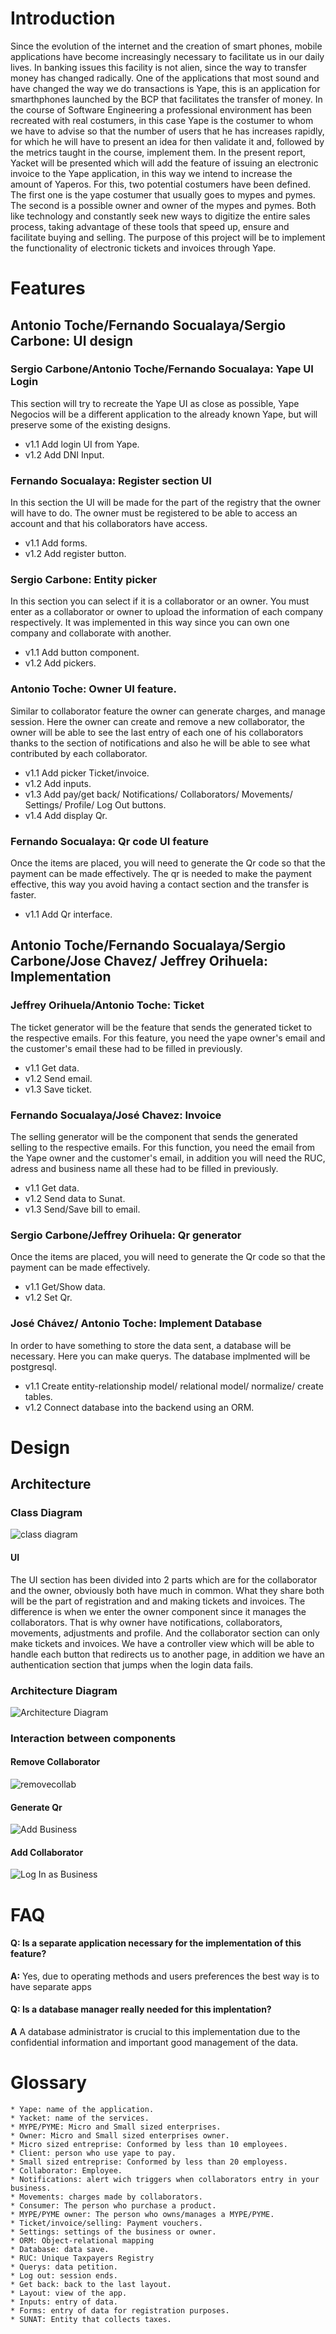 # Introduction

Since the evolution of the internet and the creation of smart phones, mobile applications have become increasingly necessary to facilitate us in our daily lives. In banking issues this facility is not alien, since the way to transfer money has changed radically. One of the applications that most sound and have changed the way we do transactions is Yape, this is an application for smarthphones launched by the BCP that facilitates the transfer of money.
In the course of Software Engineering a professional environment has been recreated with real costumers, in this case Yape is the costumer to whom we have to advise so that the number of users that he has increases rapidly, for which he will have to present an idea for then validate it and, followed by the metrics taught in the course, implement them. In the present report, Yacket will be presented which will add the feature of issuing an electronic invoice to the Yape application, in this way we intend to increase the amount of Yaperos.
For this, two potential costumers have been defined. The first one is the yape costumer that usually goes to mypes and pymes. The second is a possible owner and owner of the mypes and pymes. Both like technology and constantly seek new ways to digitize the entire sales process, taking advantage of these tools that speed up, ensure and facilitate buying and selling.
The purpose of this project will be to implement the functionality of electronic tickets and invoices through Yape.

# Features

## Antonio Toche/Fernando Socualaya/Sergio Carbone: UI design

### Sergio Carbone/Antonio Toche/Fernando Socualaya: Yape UI Login

This section will try to recreate the Yape UI as close as possible, Yape Negocios will be a different application to the already known Yape, but will preserve some of the existing designs.

- v1.1 Add login UI from Yape.
- v1.2 Add DNI Input.

### Fernando Socualaya: Register section UI

In this section the UI will be made for the part of the registry that the owner will have to do. The owner must be registered to be able to access an account and that his collaborators have access.

- v1.1 Add forms.
- v1.2 Add register button.

### Sergio Carbone: Entity picker

In this section you can select if it is a collaborator or an owner. You must enter as a collaborator or owner to upload the information of each company respectively. It was implemented in this way since you can own one company and collaborate with another.

- v1.1 Add button component.
- v1.2 Add pickers.

### Antonio Toche: Owner UI feature.

Similar to collaborator feature the owner can generate charges, and manage session. Here the owner can create and remove a new collaborator, the owner will be able to see the last entry of each one of his collaborators thanks to the section of notifications and also he will be able to see what contributed by each collaborator.

- v1.1 Add picker Ticket/invoice.
- v1.2 Add inputs.
- v1.3 Add pay/get back/ Notifications/ Collaborators/ Movements/ Settings/ Profile/ Log Out buttons.
- v1.4 Add display Qr.

### Fernando Socualaya: Qr code UI feature

Once the items are placed, you will need to generate the Qr code so that the payment can be made effectively. The qr is needed to make the payment effective, this way you avoid having a contact section and the transfer is faster.

- v1.1 Add Qr interface.

## Antonio Toche/Fernando Socualaya/Sergio Carbone/Jose Chavez/ Jeffrey Orihuela: Implementation

### Jeffrey Orihuela/Antonio Toche: Ticket

The ticket generator will be the feature that sends the generated ticket to the respective emails. For this feature, you need the yape owner's email and the customer's email these had to be filled in previously.

- v1.1 Get data.
- v1.2 Send email.
- v1.3 Save ticket.

### Fernando Socualaya/José Chavez: Invoice

The selling generator will be the component that sends the generated selling to the respective emails. For this function, you need the email from the Yape owner and the customer's email, in addition you will need the RUC, adress and business name all these had to be filled in previously.

- v1.1 Get data.
- v1.2 Send data to Sunat.
- v1.3 Send/Save bill to email.

### Sergio Carbone/Jeffrey Orihuela: Qr generator

Once the items are placed, you will need to generate the Qr code so that the payment can be made effectively.

- v1.1 Get/Show data.
- v1.2 Set Qr.

### José Chávez/ Antonio Toche: Implement Database

In order to have something to store the data sent, a database will be necessary. Here you can make querys. The database implmented will be postgresql.

- v1.1 Create entity-relationship model/ relational model/ normalize/ create tables.
- v1.2 Connect database into the backend using an ORM.

# Design

## Architecture

### Class Diagram

![class diagram](https://github.com/cs2901/yape-bcp-project-yacket-fingerlog/blob/master/Developer_Guide/Diagrama_de_componentes/clases.jpg) 
#### UI
The UI section has been divided into 2 parts which are for the collaborator and the owner, obviously both have much in common. What they share both will be the part of registration and and making tickets and invoices. The difference is when we enter the owner component since it manages the collaborators. That is why owner have notifications, collaborators, movements, adjustments and profile. And the collaborator section can only make tickets and invoices. We have a controller view which will be able to handle each button that redirects us to another page, in addition we have an authentication section that jumps when the login data fails.


### Architecture Diagram

![Architecture Diagram](https://github.com/cs2901/yape-bcp-project-yacket-fingerlog/blob/master/Developer_Guide/Diagrama_de_componentes/arquitectura.jpg)




### Interaction between components

#### Remove Collaborator
![removecollab](https://github.com/cs2901/yape-bcp-project-yacket-fingerlog/blob/master/Developer_Guide/Diagrama_de_componentes/interaccion2.jpg)
#### Generate Qr
![Add Business](https://github.com/cs2901/yape-bcp-project-yacket-fingerlog/blob/master/Developer_Guide/Diagrama_de_componentes/interaccion1.jpg)
#### Add Collaborator
![Log In as Business](https://github.com/cs2901/yape-bcp-project-yacket-fingerlog/blob/master/Developer_Guide/Diagrama_de_componentes/interaccion3.jpg)


# FAQ

#### **Q:** Is a separate application necessary for the implementation of this feature?

**A:** Yes, due to operating methods and users preferences the best way is to have separate apps

#### **Q:** Is a database manager really needed for this implentation?

**A** A database administrator is crucial to this implementation due to the confidential information and important good management of the data.
# Glossary

    * Yape: name of the application.
    * Yacket: name of the services.
    * MYPE/PYME: Micro and Small sized enterprises.
    * Owner: Micro and Small sized enterprises owner.
    * Micro sized entreprise: Conformed by less than 10 employees.
    * Client: person who use yape to pay.
    * Small sized entreprise: Conformed by less than 20 employess.
    * Collaborator: Employee.
    * Notifications: alert wich triggers when collaborators entry in your business.
    * Movements: charges made by collaborators.
    * Consumer: The person who purchase a product.
    * MYPE/PYME owner: The person who owns/manages a MYPE/PYME.
    * Ticket/invoice/selling: Payment vouchers.
    * Settings: settings of the business or owner.
    * ORM: Object-relational mapping
    * Database: data save.
    * RUC: Unique Taxpayers Registry
    * Querys: data petition.
    * Log out: session ends.
    * Get back: back to the last layout.
    * Layout: view of the app.
    * Inputs: entry of data.
    * Forms: entry of data for registration purposes.
    * SUNAT: Entity that collects taxes.
